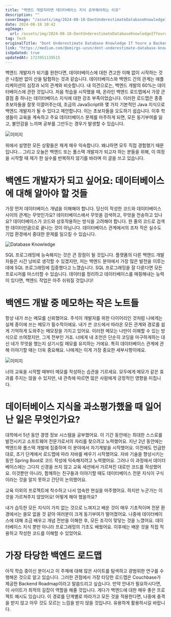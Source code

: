 ```yaml
---
title: "백엔드 개발자라면 데이터베이스 지식 공부해야하는 이유"
description: ""
coverImage: "/assets/img/2024-08-18-DontUnderestimateDatabaseKnowledgeIfYoureaBackendDeveloper_0.png"
date: 2024-08-18 10:42
ogImage: 
  url: /assets/img/2024-08-18-DontUnderestimateDatabaseKnowledgeIfYoureaBackendDeveloper_0.png
tag: Tech
originalTitle: "Dont Underestimate Database Knowledge If Youre a Backend Developer"
link: "https://medium.com/@emirgs-uzun/dont-underestimate-database-knowledge-if-you-re-a-backend-developer-f5a146871216"
isUpdated: true
updatedAt: 1723951139515
---
```


백엔드 개발자가 되기를 원한다면, 데이터베이스에 대한 견고한 이해 없이 시작하는 것은 나침반 없이 산을 탐험하는 것과 같습니다. 데이터베이스와 백엔드 간의 관계는 애플리케이션의 심장과 뇌의 관계와 비슷합니다. 내 의견으로는, 백엔드 개발의 60%는 데이터베이스에 관한 것입니다. 처음 학습을 시작했을 때, 온라인 백엔드 로드맵에서 가장 큰 결점 중 하나는 데이터베이스 지식에 대한 강조 부족이었습니다. 이러한 로드맵은 종종 초보자들을 잘못 이끌어주는데, 조금의 JavaScript와 몇 가지 기본적인 Java 지식으로 백엔드 개발자가 될 수 있다고 제안합니다. 이는 초보자들을 오도하기 쉽습니다. 이후 학생들이 교육을 계속하고 주요 데이터베이스 문제를 마주하게 되면, 모든 동기부여를 잃고, 불안감을 느끼며 공부를 그만두는 경우가 발생할 수 있습니다.

![이미지](/assets/img/2024-08-18-DontUnderestimateDatabaseKnowledgeIfYoureaBackendDeveloper_0.png)

위에서 설명한 모든 상황들은 제게 매우 익숙합니다. 왜냐하면 모두 직접 경험했기 때문입니다… 그리고 오늘은 백엔드 또는 풀스택 개발자가 되고자 하는 분들을 위해, 이 여정을 시작할 때 제가 한 실수를 반복하지 않기를 바라며 이 글을 쓰고 있습니다.

# 백엔드 개발자가 되고 싶어요: 데이터베이스에 대해 알아야 할 것들

<!-- cozy-coder - 수평 -->

<ins class="adsbygoogle"
     style="display:block"
     data-ad-client="ca-pub-4877378276818686"
     data-ad-slot="1107185301"
     data-ad-format="auto"
     data-full-width-responsive="true"></ins>

<script>
     (adsbygoogle = window.adsbygoogle || []).push({});
</script>

가장 먼저 데이터베이스 개념을 이해해야 합니다. 당신이 작성한 코드와 데이터베이스 사이의 관계는 무엇인가요? 데이터베이스에서 무엇을 검색하고, 무엇을 전송하고 있나요? 데이터베이스가 코드와 상호작용하는 방식을 고려해야 합니다. 한 줄의 코드로 검색한 데이터만큼으로 끝나는 것이 아닙니다. 데이터베이스 관계에서의 조차 작은 실수도 기업 환경에서 중대한 문제를 일으킬 수 있습니다.

![Database Knowledge](/assets/img/2024-08-18-DontUnderestimateDatabaseKnowledgeIfYoureaBackendDeveloper_1.png)

SQL 프로그래밍에 능숙해지는 것은 큰 장점이 될 것입니다. 플랫폼의 다른 백엔드 개발자들은 시간 낭비로 생각할 수 있겠지만, 저는 백엔드 분야에서 가장 많은 발전을 이루는 데에 SQL 프로그래밍에 집중했다고 느꼈습니다. SQL 프로그래밍을 잘 다룬다면 모든 프로시저를 마스터할 수 있습니다. 데이터를 정리하고 데이터베이스를 매핑해내는 능력이 있다면, 백엔드 작업은 아주 쉬워질 것입니다!

# 백엔드 개발 중 메모하는 작은 노트들

<!-- cozy-coder - 수평 -->

<ins class="adsbygoogle"
     style="display:block"
     data-ad-client="ca-pub-4877378276818686"
     data-ad-slot="1107185301"
     data-ad-format="auto"
     data-full-width-responsive="true"></ins>

<script>
     (adsbygoogle = window.adsbygoogle || []).push({});
</script>

항상 내가 쓰는 메모를 신뢰했어요. 주석이 개발자를 위한 다이어리인 것처럼 나에게는 실제 종이에 쓰는 메모가 필수적이에요. 내가 쓴 코드에서 따라온 모든 관계와 경로를 쉽게 기억하게 도와주는 메모장을 가지고 있어요. 이러한 메모는 나만이 이해할 수 있는 방식으로 쓰여졌지만, 그게 전부인 거죠. 너에게 내 조언은 단순히 코딩을 마구하게하는 대신 네가 무엇을 했는지 상기시킬 메모를 유지하는 거에요. 특히 데이터베이스 관계에 관해 이야기할 때는 더욱 중요해요. 나에게는 이게 가장 중요한 세부사항이에요.

![이미지](/assets/img/2024-08-18-DontUnderestimateDatabaseKnowledgeIfYoureaBackendDeveloper_2.png)

너의 교육을 시작할 때부터 메모를 작성하는 습관을 기르세요. 모두에게 메모가 같은 효과를 주지는 않을 수 있지만, 내 관측에 따르면 많은 사람에게 긍정적인 영향을 미칩니다.

# 데이터베이스 지식을 과소평가했을 때 일어난 일은 무엇인가요?

<!-- cozy-coder - 수평 -->

<ins class="adsbygoogle"
     style="display:block"
     data-ad-client="ca-pub-4877378276818686"
     data-ad-slot="1107185301"
     data-ad-format="auto"
     data-full-width-responsive="true"></ins>

<script>
     (adsbygoogle = window.adsbygoogle || []).push({});
</script>

대학에서 5년 동안 경영 정보 시스템을 공부했어요. 이 기간 동안에는 최대한 스스로를 발전시키고 소프트웨어 전문가로서의 자리를 찾으려고 노력했어요. 지난 2년 동안에는 백엔드와 풀스택 개발에 집중하며 이 분야에서 자기계발을 시작했어요. 이전에도 언급한 대로, 초기 단계에서 로드맵에 따라 자바를 배우기 시작했어요. 자바 기술을 향상시키는 동안 Spring Boot로 코드 작성에 익숙해지려고 노력했어요. 그러나 이 과정에서 데이터베이스에는 그다지 신경을 쓰지 않고 교육 세션에서 가르쳐진 대로만 코드를 작성했어요. 이것뿐만 아니라, 함께하는 친구들과 이야기할 때도 데이터베이스 전문 지식이 구식이라는 것을 알지 못하고 간단히 논의했어요.

교육 이외의 프로젝트에 착수하고 나서 엄숙한 현실을 마주했어요. 하지만 누군가는 이것을 가르쳐주지 않았어요! 어떻게 해야 했을까요?

내가 습득한 모든 지식이 가치 없는 것으로 느껴지고 배운 것이 매우 기초적이며 전문 환경에서는 쓸모 없을 것 같아 여러분이 크게 동기부여가 떨어졌어요. 나중에 데이터베이스에 대해 조금 배우고 개념 전반을 이해한 후, 모든 조각이 맞닿는 것을 느꼈어요. 데이터베이스 지식 뿐만 아니라 프로그래밍의 기초도 배웠어요. 이후에는 배운 것을 직접 적용하고 작성한 코드를 이해할 수 있었어요.

# 가장 타당한 백엔드 로드맵

<!-- cozy-coder - 수평 -->

<ins class="adsbygoogle"
     style="display:block"
     data-ad-client="ca-pub-4877378276818686"
     data-ad-slot="1107185301"
     data-ad-format="auto"
     data-full-width-responsive="true"></ins>

<script>
     (adsbygoogle = window.adsbygoogle || []).push({});
</script>

아직 학습 중이신 분이시고 이 주제에 대해 많은 사이트를 탐색하고 광범위한 연구를 수행해온 것으로 알고 있습니다. 그러한 관점에서 가장 타당한 로드맵은 Couchbase가 제공한 Backend Roadmap이라고 말씀드리고 싶습니다. 만약 안내가 필요하시다면, 이 사이트가 최적의 길잡이 역할을 해줄 것입니다. 게다가 백엔드에 대한 매우 좋은 프로젝트 예시도 있습니다. 이 경로를 단계별로 따라가고 모든 것을 적용한다면, 나중에 충격을 받지 않고 아무 것도 모르는 느낌을 받지 않을 것입니다. 유용하게 활용하시길 바랍니다.
